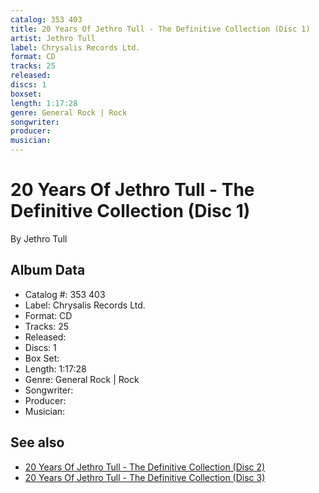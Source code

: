 ```yaml
---
catalog: 353 403
title: 20 Years Of Jethro Tull - The Definitive Collection (Disc 1)
artist: Jethro Tull
label: Chrysalis Records Ltd.
format: CD
tracks: 25
released: 
discs: 1
boxset: 
length: 1:17:28
genre: General Rock | Rock
songwriter: 
producer: 
musician: 
---
```


# 20 Years Of Jethro Tull - The Definitive Collection (Disc 1)

By Jethro Tull

## Album Data

- Catalog #: 353 403
- Label: Chrysalis Records Ltd.
- Format: CD
- Tracks: 25
- Released: 
- Discs: 1
- Box Set: 
- Length: 1:17:28
- Genre: General Rock | Rock
- Songwriter: 
- Producer: 
- Musician: 


## See also

- [20 Years Of Jethro Tull - The Definitive Collection (Disc 2)](20_Years_Of_Jethro_Tull_-_The_Definitive_Collection_Disc_2.md)
- [20 Years Of Jethro Tull - The Definitive Collection (Disc 3)](20_Years_Of_Jethro_Tull_-_The_Definitive_Collection_Disc_3.md)

